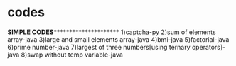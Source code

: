# codes
********************************************************SIMPLE CODES*****************************************************************************
1)captcha-py
2)sum of elements array-java
3)large and small elements array-java
4)bmi-java
5)factorial-java
6)prime number-java
7)largest of three numbers[using ternary operators]-java
8)swap without temp variable-java
